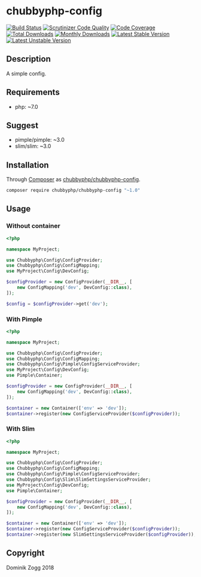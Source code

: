 # chubbyphp-config

[![Build Status](https://api.travis-ci.org/chubbyphp/chubbyphp-config.png?branch=master)](https://travis-ci.org/chubbyphp/chubbyphp-config)
[![Scrutinizer Code Quality](https://scrutinizer-ci.com/g/chubbyphp/chubbyphp-config/badges/quality-score.png?b=master)](https://scrutinizer-ci.com/g/chubbyphp/chubbyphp-config/?branch=master)
[![Code Coverage](https://scrutinizer-ci.com/g/chubbyphp/chubbyphp-config/badges/coverage.png?b=master)](https://scrutinizer-ci.com/g/chubbyphp/chubbyphp-config/?branch=master)
[![Total Downloads](https://poser.pugx.org/chubbyphp/chubbyphp-config/downloads.png)](https://packagist.org/packages/chubbyphp/chubbyphp-config)
[![Monthly Downloads](https://poser.pugx.org/chubbyphp/chubbyphp-config/d/monthly)](https://packagist.org/packages/chubbyphp/chubbyphp-config)
[![Latest Stable Version](https://poser.pugx.org/chubbyphp/chubbyphp-config/v/stable.png)](https://packagist.org/packages/chubbyphp/chubbyphp-config)
[![Latest Unstable Version](https://poser.pugx.org/chubbyphp/chubbyphp-config/v/unstable)](https://packagist.org/packages/chubbyphp/chubbyphp-config)

## Description

A simple config.

## Requirements

 * php: ~7.0

## Suggest

 * pimple/pimple: ~3.0
 * slim/slim: ~3.0

## Installation

Through [Composer](http://getcomposer.org) as [chubbyphp/chubbyphp-config][1].

```sh
composer require chubbyphp/chubbyphp-config "~1.0"
```

## Usage

### Without container

```php
<?php

namespace MyProject;

use Chubbyphp\Config\ConfigProvider;
use Chubbyphp\Config\ConfigMapping;
use MyProject\Config\DevConfig;

$configProvider = new ConfigProvider(__DIR__, [
    new ConfigMapping('dev', DevConfig::class),
]);

$config = $configProvider->get('dev');
```

### With Pimple

```php
<?php

namespace MyProject;

use Chubbyphp\Config\ConfigProvider;
use Chubbyphp\Config\ConfigMapping;
use Chubbyphp\Config\Pimple\ConfigServiceProvider;
use MyProject\Config\DevConfig;
use Pimple\Container;

$configProvider = new ConfigProvider(__DIR__, [
    new ConfigMapping('dev', DevConfig::class),
]);

$container = new Container(['env' => 'dev']);
$container->register(new ConfigServiceProvider($configProvider));
```

### With Slim

```php
<?php

namespace MyProject;

use Chubbyphp\Config\ConfigProvider;
use Chubbyphp\Config\ConfigMapping;
use Chubbyphp\Config\Pimple\ConfigServiceProvider;
use Chubbyphp\Config\Slim\SlimSettingsServiceProvider;
use MyProject\Config\DevConfig;
use Pimple\Container;

$configProvider = new ConfigProvider(__DIR__, [
    new ConfigMapping('dev', DevConfig::class),
]);

$container = new Container(['env' => 'dev']);
$container->register(new ConfigServiceProvider($configProvider));
$container->register(new SlimSettingsServiceProvider($configProvider));
```

## Copyright

Dominik Zogg 2018

[1]: https://packagist.org/packages/chubbyphp/chubbyphp-config
